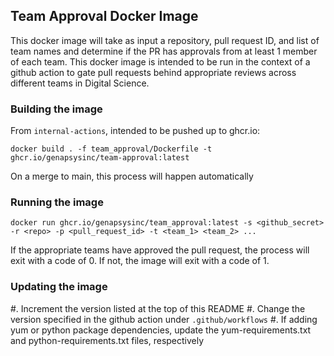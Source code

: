 ## Team Approval Docker Image

This docker image will take as input a repository, pull request ID, and list of team names and determine if the PR has approvals from at least 1 member of each team. This docker image is intended to be run in the context of a github action to gate pull requests behind appropriate reviews across different teams in Digital Science.

### Building the image

From `internal-actions`, intended to be pushed up to ghcr.io:
```
docker build . -f team_approval/Dockerfile -t ghcr.io/genapsysinc/team-approval:latest
```

On a merge to main, this process will happen automatically

### Running the image

```
docker run ghcr.io/genapsysinc/team_approval:latest -s <github_secret> -r <repo> -p <pull_request_id> -t <team_1> <team_2> ...
```

If the appropriate teams have approved the pull request, the process will exit with a code of 0. If not, the image will exit with a code of 1.

### Updating the image

#. Increment the version listed at the top of this README
#. Change the version specified in the github action under `.github/workflows`
#. If adding yum or python package dependencies, update the yum-requirements.txt and python-requirements.txt files, respectively
